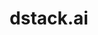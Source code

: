 ---
blog: https://blog.dstack.ai/
codehost: https://github.com/dstackai/dstack
logohandle: dstackai
sort: dstack
title: dstack.ai
twitter: https://x.com/dstackai
website: https://dstack.ai/
---